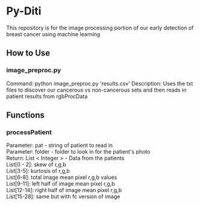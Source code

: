 # Py-Diti
This repository is for the image processing portion of our early detection of
breast cancer using machine learning

## How to Use

### image_preproc.py
Command: python image_preproc.py 'results.csv'
Description: Uses the txt files to discover our cancerous vs non-cancerous
sets and then reads in patient results from rgbProcData

## Functions

### processPatient
Parameter: pat - string of patient to read in <br />
Parameter: folder - folder to look in for the patient's photo <br />
Return: List < Integer > - Data from the patients <br />
List[0 - 2]: skew of r,g,b <br />
List[3-5]: kurtosis of r,g,b <br />
List[6-8]: total image mean pixel r,g,b values <br />
List[9-11]: left half of image mean pixel r,g,b <br />
List[12-14]: right half of image mean pixel r,g,b <br />
List[15-28]: same but with fc version of image
